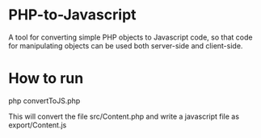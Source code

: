 PHP-to-Javascript
=================

A tool for converting simple PHP objects to Javascript code, so that code for manipulating objects can be used both server-side and client-side.


How to run
==========

php convertToJS.php

This will convert the file src/Content.php and write a javascript file as export/Content.js
